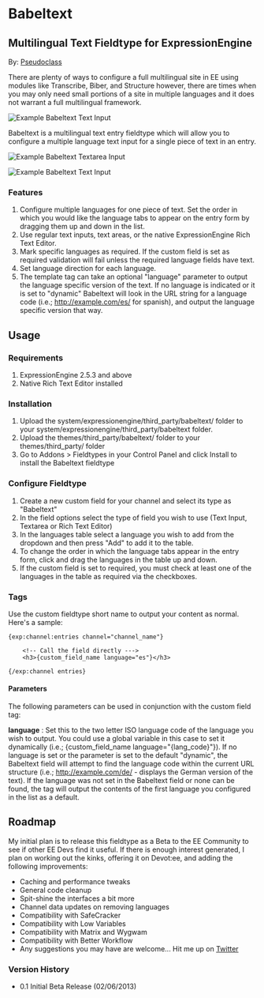 # Babeltext

## Multilingual Text Fieldtype for ExpressionEngine

By: [Pseudoclass](http://pseudoclass.com/)

There are plenty of ways to configure a full multilingual site in EE using modules like Transcribe, Biber, and Structure however, there are times when you may only need small portions of a site in multiple languages and it does not warrant a full multilingual framework.

![Example Babeltext Text Input](https://dl.dropboxusercontent.com/u/1671252/babeltext/sample_textinput_1.png)

Babeltext is a multilingual text entry fieldtype which will allow you to configure a multiple language text input for a single piece of text in an entry.

![Example Babeltext Textarea Input](https://dl.dropboxusercontent.com/u/1671252/babeltext/sample_rte.png)

![Example Babeltext Text Input](https://dl.dropboxusercontent.com/u/1671252/babeltext/sample_config.png)

### Features

1. Configure multiple languages for one piece of text. Set the order in which you would like the language tabs to appear on the entry form by dragging them up and down in the list.
2. Use regular text inputs, text areas, or the native ExpressionEngine Rich Text Editor.
3. Mark specific languages as required. If the custom field is set as required validation will fail unless the required language fields have text.
4. Set language direction for each language.
5. The template tag can take an optional "language" parameter to output the language specific version of the text. If no language is indicated or it is set to "dynamic" Babeltext will look in the URL string for a language code (i.e.; http://example.com/es/ for spanish), and output the language specific version that way.

## Usage

### Requirements

1. ExpressionEngine 2.5.3 and above
2. Native Rich Text Editor installed

### Installation

1. Upload the system/expressionengine/third_party/babeltext/ folder to your system/expressionengine/third_party/babeltext folder.
2. Upload the themes/third_party/babeltext/ folder to your themes/third_party/ folder
3. Go to Addons > Fieldtypes in your Control Panel and click Install to install the Babeltext fieldtype

### Configure Fieldtype

1. Create a new custom field for your channel and select its type as "Babeltext"
2. In the field options select the type of field you wish to use (Text Input, Textarea or Rich Text Editor)
3. In the languages table select a language you wish to add from the dropdown and then press "Add" to add it to the table.
4. To change the order in which the language tabs appear in the entry form, click and drag the languages in the table up and down.
5. If the custom field is set to required, you must check at least one of the languages in the table as required via the checkboxes.

### Tags

Use the custom fieldtype short name to output your content as normal. Here's a sample:

    {exp:channel:entries channel="channel_name"}

        <!-- Call the field directly --->
        <h3>{custom_field_name language="es"}</h3>

    {/exp:channel entries}

#### Parameters

The following parameters can be used in conjunction with the custom field tag:

**language** : Set this to the two letter ISO language code of the  language you wish to output. You could use a global variable in this case to set it dynamically (i.e.; {custom_field_name language="{lang_code}"}). If no language is set or the parameter is set to the default "dynamic", the Babeltext field will attempt to find the language code within the current URL structure (i.e.; http://example.com/de/ - displays the German version of the text). If the language was not set in the Babeltext field or none can be found, the tag will output the contents of the first language you configured in the list as a default.

## Roadmap

My initial plan is to release this fieldtype as a Beta to the EE Community to see if other EE Devs find it useful. If there is enough interest generated, I plan on working out the kinks, offering it on Devot:ee, and adding the following improvements:

* Caching and performance tweaks
* General code cleanup
* Spit-shine the interfaces a bit more
* Channel data updates on removing languages
* Compatibility with SafeCracker
* Compatibility with Low Variables
* Compatibility with Matrix and Wygwam
* Compatibility with Better Workflow
* Any suggestions you may have are welcome... Hit me up on [Twitter](https://twitter.com/pseudoclass) 

### Version History

* 0.1 Initial Beta Release (02/06/2013)
